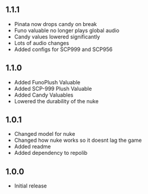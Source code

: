 ## 1.1.1
- Pinata now drops candy on break
- Funo valuable no longer plays global audio
- Candy values lowered significantly
- Lots of audio changes
- Added configs for SCP999 and SCP956

## 1.1.0
- Added FunoPlush Valuable
- Added SCP-999 Plush Valuable
- Added Candy Valuables
- Lowered the durability of the nuke

## 1.0.1
- Changed model for nuke
- Changed how nuke works so it doesnt lag the game
- Added readme
- Added dependency to repolib

## 1.0.0
- Initial release